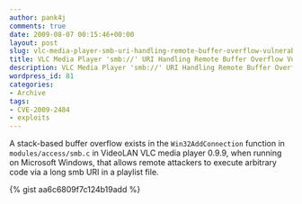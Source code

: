 ```yaml
---
author: pank4j
comments: true
date: 2009-08-07 00:15:46+00:00
layout: post
slug: vlc-media-player-smb-uri-handling-remote-buffer-overflow-vulnerability-exploit
title: VLC Media Player 'smb://' URI Handling Remote Buffer Overflow Vulnerability Exploit
description: VLC Media Player 'smb://' URI Handling Remote Buffer Overflow Vulnerability Exploit
wordpress_id: 81
categories:
- Archive
tags:
- CVE-2009-2484
- exploits
---
```


A stack-based buffer overflow exists in the `Win32AddConnection` function in `modules/access/smb.c` in VideoLAN VLC media player 0.9.9, when running on Microsoft Windows, that allows remote attackers to execute arbitrary code via a long smb URI in a playlist file.

{% gist aa6c6809f7c124b19add %}

